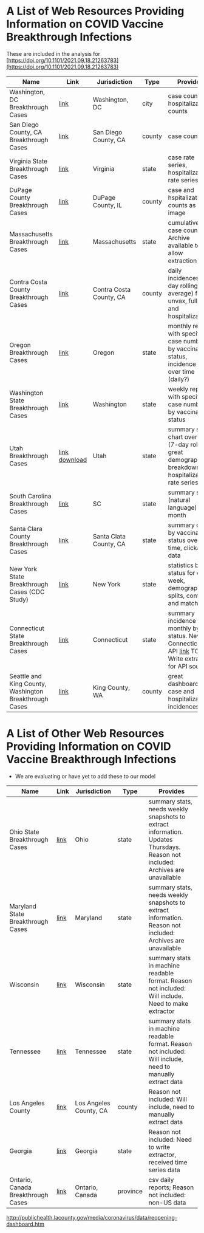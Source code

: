 # A List of Web Resources Providing Information on COVID Vaccine Breakthrough Infections
These are included in the analysis for [https://doi.org/10.1101/2021.09.18.21263783](https://doi.org/10.1101/2021.09.18.21263783)

|   Name    | Link | Jurisdiction | Type |  Provides |
| ----------- | ----------- |----------- | ----------- | ----------- |
|   Washington, DC Breakthrough Cases  |  [link](https://coronavirus.dc.gov/data/vaccination)|  Washington, DC          | city |  case counts, hospitalization counts|
| San Diego County, CA Breakthrough Cases | [link](https://www.sandiegocounty.gov/content/dam/sdc/hhsa/programs/phs/Epidemiology/COVID-19%20Case%20Summary%20by%20Vaccination%20Status.pdf) | San Diego County, CA | county |  case counts |
| Virginia State Breakthrough Cases | [link](https://www.vdh.virginia.gov/coronavirus/covid-19-data-insights/covid-19-cases-by-vaccination-status/)| Virginia  | state | case rate series, hospitalization rate series
|   DuPage County Breakthrough Cases  |  [link](https://www.dupagehealth.org/610/DuPage-County-COVID-19-Dashboard)        |  DuPage County, IL         | county |  case and hspitalization counts as an image|
|   Massachusetts Breakthrough Cases  |  [link](https://www.mass.gov/info-details/massachusetts-covid-19-vaccination-data-and-updates#daily-covid-19-vaccine-report-)        |  Massachusetts         | state |  cumulative case counts. Archive available to allow extraction|
|   Contra Costa County Breakthrough Cases  |  [link](https://www.coronavirus.cchealth.org/vaccine-dashboard)        |  Contra Costa County, CA         | county |   daily incidences (7-day rolling average) for unvax, fully vax and hospitalizations|
|   Oregon Breakthrough Cases  |  [link](https://www.oregon.gov/oha/erd/pages/covid-19-news.aspx?wp8621=p:1#g_17a50365_d139_4e6c_a266_2646f6c1b14a)        |  Oregon         | state |   monthly report with specific case numbers by vaccination status, incidence chart over time (daily?)|
|   Washington State Breakthrough Cases  |  [link](https://www.doh.wa.gov/Emergencies/COVID19/DataDashboard#heading58074)        |  Washington         | state |   weekly report with specific case numbers by vaccination status|
|   Utah Breakthrough Cases  |  [link](https://coronavirus-dashboard.utah.gov/risk.html) [download](https://coronavirus-dashboard.utah.gov/Utah_COVID19_data.zip)        |  Utah        | state |  summary stats, chart over time (7-day rolling) great demographic breakdown, hospitalization rate series|
|   South Carolina Breakthrough Cases  |  [link](https://scdhec.gov/covid19/covid-19-vaccine/cases-hospitalizations-deaths-among-not-fully-vaccinated) |  SC        | state |  summary stats (natural language) by month|
|   Santa Clara County Breakthrough Cases  |  [link](https://covid19.sccgov.org/dashboard-case-rates-vaccination-status)        |  Santa Clata County, CA         | state |  summary chart by vaccination status over time, clickable data |
|  New York State Breakthrough Cases (CDC Study)  |  [link](https://www.cdc.gov/mmwr/volumes/70/wr/mm7034e1.htm)        |  New York        | state |  statistics by status for each week, demographic splits, controls and matching |
|  Connecticut State Breakthrough Cases  |  [link](https://portal.ct.gov/-/media/Coronavirus/CTDPHCOVID19summary8192021.pdf)        |  Connecticut        | state |  summary incidence rates monthly by vax status. New Connecticut API [link](https://data.ct.gov/dataset/COVID-19-Cases-by-Vaccination-Status/d5k4-zq6c) TODO: Write extractor for API source |
|  Seattle and King County, Washington Breakthrough Cases  |  [link](https://kingcounty.gov/depts/health/covid-19/data/vaccination-outcomes.aspx)        |  King County, WA        | county |  great dashboard of case and hospitalization incidences |



# A List of Other Web Resources Providing Information on COVID Vaccine Breakthrough Infections
- We are evaluating or have yet to add these to our model


|   Name    | Link | Jurisdiction | Type |  Provides |
| ----------- | ----------- |----------- | ----------- | ----------- |
|  Ohio State Breakthrough Cases  |  [link](https://coronavirus.ohio.gov/wps/portal/gov/covid-19/dashboards/covid-19-vaccine/breakthrough-dashboard)        |  Ohio        | state |  summary stats, needs weekly snapshots to extract information. Updates Thursdays. Reason not included: Archives are unavailable |
|  Maryland State Breakthrough Cases  |  [link](https://coronavirus.maryland.gov)        |  Maryland        | state |  summary stats, needs weekly snapshots to extract information. Reason not included: Archives are unavailable  |
|  Wisconsin  |  [link](https://www.dhs.wisconsin.gov/covid-19/vaccine-status.htm#download)        |  Wisconsin        | state |  summary stats in machine readable format.  Reason not included: Will include. Need to make extractor |
|  Tennessee  |  [link](https://www.tn.gov/content/dam/tn/health/documents/cedep/novel-coronavirus/CriticalIndicatorReport.pdf)        |  Tennessee        | state |  summary stats in machine readable format. Reason not included: Will include, need to manually extract data |
|  Los Angeles County  |  [link](https://www.tn.gov/content/dam/tn/health/documents/cedep/novel-coronavirus/CriticalIndicatorReport.pdf)        |  Los Angeles County, CA        | county |  Reason not included: Will include, need to manually extract data |
|  Georgia  |  [link](https://www.tn.gov/content/dam/tn/health/documents/cedep/novel-coronavirus/CriticalIndicatorReport.pdf)        |  Georgia        | state |  Reason not included: Need to write extractor, received time series data |
| Ontario, Canada Breakthrough Cases |[link](https://data.ontario.ca/dataset/covid-19-vaccine-data-in-ontario/resource/eed63cf2-83dd-4598-b337-b288c0a89a16)| Ontario, Canada |  province | csv daily reports; Reason not included: non-US data  | 

http://publichealth.lacounty.gov/media/coronavirus/data/reopening-dashboard.htm



